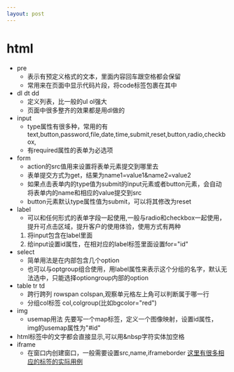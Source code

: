 ```yaml
---
layout: post
---
```

# html
* pre
  * 表示有预定义格式的文本，里面内容回车跟空格都会保留
  * 常用来在页面中显示代码片段，将code标签包裹在其中
* dl dt dd
  * 定义列表，比一般的ul ol强大
  * 页面中很多整齐的效果都是用dl做的
* input    
  * type属性有很多种，常用的有text,button,password,file,date,time,submit,reset,button,radio,checkbox,
  * 有required属性的表单为必选项
* form
  * action的src值用来设置将表单元素提交到哪里去
  * 表单提交方式为get，结果为<src>name1=value1&name2=value2
  * 如果点击表单内的type值为submit的input元素或者button元素，会自动将表单内的name和相应的value提交到src
  * button元素默认type属性值为submit，可以将其修改为reset
* label
  * 可以和任何形式的表单字段一起使用,一般与radio和checkbox一起使用，提升可点击区域，提升客户的使用体验，使用方式有两种
  1. 将input包含在label里面
  2. 给input设置id属性，在相对应的label标签里面设置for="id"
* select
  * 简单用法是在内部包含几个option
  * 也可以与optgroup组合使用，用label属性来表示这个分组的名字，默认无法选中，只能选择optiongroup内部的option
* table tr td 
  * 跨行跨列 rowspan colspan,观察单元格左上角可以判断属于哪一行 
  * 分组col标签 col,colgroup(比如bgcolor="red") 
* img 
  * usemap用法 先要写一个map标签，定义一个图像映射，设置id属性，img的usemap属性为"#id"
* html标签中的文字都会直接显示,可以用&nbsp字符实体加空格
* iframe 
  * 在窗口内创建窗口，一般需要设置src,name,iframeborder
   [这里有很多相应的标签的实际用例](http：//“rubick1.github.io/miao/html-basic”)


